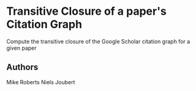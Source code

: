 Transitive Closure of a paper's Citation Graph
==============================

Compute the transitive closure of the Google Scholar citation graph for a given paper

## Authors

Mike Roberts
Niels Joubert